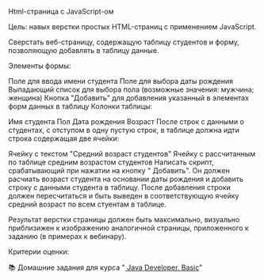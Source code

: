 Html-страница с JavaScript-ом

Цель:
навых верстки простых HTML-страниц с применением JavaScript.

Сверстать веб-страницу, содержащую таблицу студентов и форму, позволяющую добавлять в таблицу данные.

Элементы формы:

Поле для ввода имени студента Поле для выбора даты рождения Выпадающий список для выбора пола (возможные значения:
мужчина; женщина)
Кнопка "Добавить" для добавления указанный в элементах форм данных в таблицу Колонки таблицы:

Имя студента Пол Дата рождения Возраст После строк с данными о студентах, с отступом в одну пустую строк, в таблице
должна идти строка содержащая две ячейки:

Ячейку с текстом "Средний возраст студентов"
Ячейку с рассчитанным по таблице средним возрастом студентов Написать скрипт, срабатывающий при нажатии на кнопку "
Добавить". Он должен расчиать возраст студента на основании даты рождения и добавить строку с данными студента в
таблицу. После добавления строки должен пересчитаться и быть выведен в соответствующую ячейку средний возраст по всем
стуентам в таблице.

Результат верстки страницы должен быть максимально, визуально приблизижен к изображению аналогичной страницы,
приложенного к заданию (в примерах к вебинару).

Критерии оценки:

📚 Домашние задания для
курса "<a href="https://otus.ru/lessons/java-basic/?utm_source=github&utm_medium=free&utm_campaign=otus" rel="nofollow">
Java Developer. Basic</a>"
